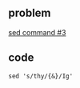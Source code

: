 ## problem
[sed command #3](https://www.hackerrank.com/challenges/text-processing-in-linux-the-sed-command-3/problem)
## code
```shell
sed 's/thy/{&}/Ig'
```